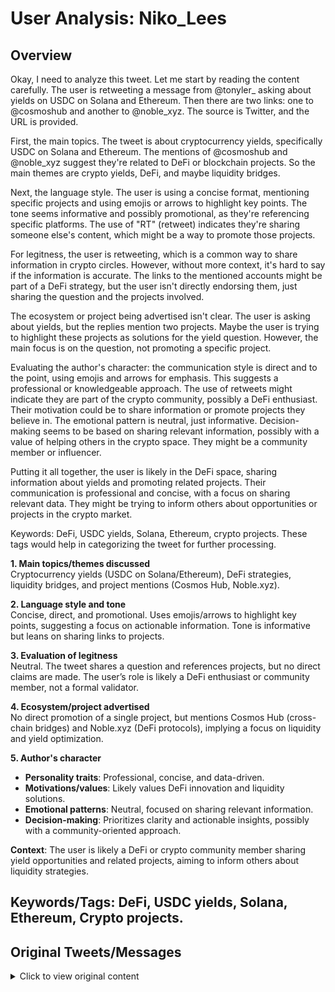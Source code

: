# User Analysis: Niko_Lees

## Overview

<think>
Okay, I need to analyze this tweet. Let me start by reading the content carefully. The user is retweeting a message from @tonyler_ asking about yields on USDC on Solana and Ethereum. Then there are two links: one to @cosmoshub and another to @noble_xyz. The source is Twitter, and the URL is provided.

First, the main topics. The tweet is about cryptocurrency yields, specifically USDC on Solana and Ethereum. The mentions of @cosmoshub and @noble_xyz suggest they're related to DeFi or blockchain projects. So the main themes are crypto yields, DeFi, and maybe liquidity bridges.

Next, the language style. The user is using a concise format, mentioning specific projects and using emojis or arrows to highlight key points. The tone seems informative and possibly promotional, as they're referencing specific platforms. The use of "RT" (retweet) indicates they're sharing someone else's content, which might be a way to promote those projects.

For legitness, the user is retweeting, which is a common way to share information in crypto circles. However, without more context, it's hard to say if the information is accurate. The links to the mentioned accounts might be part of a DeFi strategy, but the user isn't directly endorsing them, just sharing the question and the projects involved.

The ecosystem or project being advertised isn't clear. The user is asking about yields, but the replies mention two projects. Maybe the user is trying to highlight these projects as solutions for the yield question. However, the main focus is on the question, not promoting a specific project.

Evaluating the author's character: the communication style is direct and to the point, using emojis and arrows for emphasis. This suggests a professional or knowledgeable approach. The use of retweets might indicate they are part of the crypto community, possibly a DeFi enthusiast. Their motivation could be to share information or promote projects they believe in. The emotional pattern is neutral, just informative. Decision-making seems to be based on sharing relevant information, possibly with a value of helping others in the crypto space. They might be a community member or influencer.

Putting it all together, the user is likely in the DeFi space, sharing information about yields and promoting related projects. Their communication is professional and concise, with a focus on sharing relevant data. They might be trying to inform others about opportunities or projects in the crypto market.

Keywords: DeFi, USDC yields, Solana, Ethereum, crypto projects. These tags would help in categorizing the tweet for further processing.
</think>

**1. Main topics/themes discussed**  
Cryptocurrency yields (USDC on Solana/Ethereum), DeFi strategies, liquidity bridges, and project mentions (Cosmos Hub, Noble.xyz).  

**2. Language style and tone**  
Concise, direct, and promotional. Uses emojis/arrows to highlight key points, suggesting a focus on actionable information. Tone is informative but leans on sharing links to projects.  

**3. Evaluation of legitness**  
Neutral. The tweet shares a question and references projects, but no direct claims are made. The user’s role is likely a DeFi enthusiast or community member, not a formal validator.  

**4. Ecosystem/project advertised**  
No direct promotion of a single project, but mentions Cosmos Hub (cross-chain bridges) and Noble.xyz (DeFi protocols), implying a focus on liquidity and yield optimization.  

**5. Author's character**  
- **Personality traits**: Professional, concise, and data-driven.  
- **Motivations/values**: Likely values DeFi innovation and liquidity solutions.  
- **Emotional patterns**: Neutral, focused on sharing relevant information.  
- **Decision-making**: Prioritizes clarity and actionable insights, possibly with a community-oriented approach.  

**Context**: The user is likely a DeFi or crypto community member sharing yield opportunities and related projects, aiming to inform others about liquidity strategies.  

**Keywords/Tags**: DeFi, USDC yields, Solana, Ethereum, Crypto projects.
---
## Original Tweets/Messages

<details>
<summary>Click to view original content</summary>

| Type | Content |
|------|---------|
| messages | RT @tonyler_: Are there 15-25% yields on USDC on Solana and Ethereum?

👉 @cosmoshub made it easy to bridge liquidity
👉 @noble_xyz brought n… |

</details>
